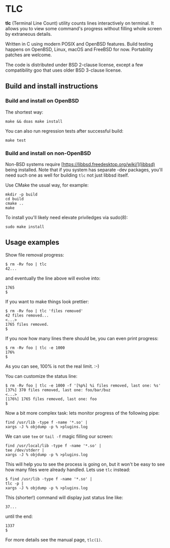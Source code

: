 # TLC

**tlc** (Terminal Line Count) utility counts lines interactively on terminal.
It allows you to view some command's progress without filling whole
screen by extraneous details.

Written in C using modern POSIX and OpenBSD features.
Build testing happens on OpenBSD, Linux, macOS and FreeBSD for now.
Portability patches are welcome.

The code is distributed under BSD 2-clause license, except a few
compatibility goo that uses older BSD 3-clause license.

## Build and install instructions

### Build and install on OpenBSD

The shortest way:

	make && doas make install

You can also run regression tests after successful build:

	make test

### Build and install on non-OpenBSD

Non-BSD systems require [https://libbsd.freedesktop.org/wiki/](libbsd)
being installed. Note that if you system has separate -dev packages,
you'll need such one as well for building `tlc` not just libbsd itself.

Use CMake the usual way, for example:

	mkdir -p build
	cd build
	cmake ..
	make

To install you'll likely need elevate priviledges via sudo(8):

	sudo make install

## Usage examples

Show file removal progress:

	$ rm -Rv foo | tlc
	42...

and eventually the line above will evolve into:

	1765
	$

If you want to make things look prettier:

	$ rm -Rv foo | tlc 'files removed'
	42 files removed...
	<...>
	1765 files removed.
	$

If you now how many lines there should be, you can even print progress:

	$ rm -Rv foo | tlc -e 1000
	176%
	$

As you can see, 100% is not the real limit. :-)

You can customize the status line:

	$ rm -Rv foo | tlc -e 1000 -f '[%p%] %i files removed, last one: %s'
	[37%] 370 files removed, last one: foo/bar/buz
	<...>
	[176%] 1765 files removed, last one: foo
	$

Now a bit more complex task: lets monitor progress of the following pipe:

	find /usr/lib -type f -name '*.so' |
	xargs -J % objdump -p % >plugins.log

We can use `tee` or `tail -f` magic filling our screen:

	find /usr/local/lib -type f -name '*.so' |
	tee /dev/stderr |
	xargs -J % objdump -p % >plugins.log

This will help you to see the process is going on, but it won't be easy
to see how many files were already handled.  Lets use `tlc` instead:

	$ find /usr/lib -type f -name '*.so' |
	tlc -p |
	xargs -J % objdump -p % >plugins.log

This (shorter!) command will display just status line like:

	37...

until the end:

	1337
	$

For more details see the manual page, `tlc(1)`.
